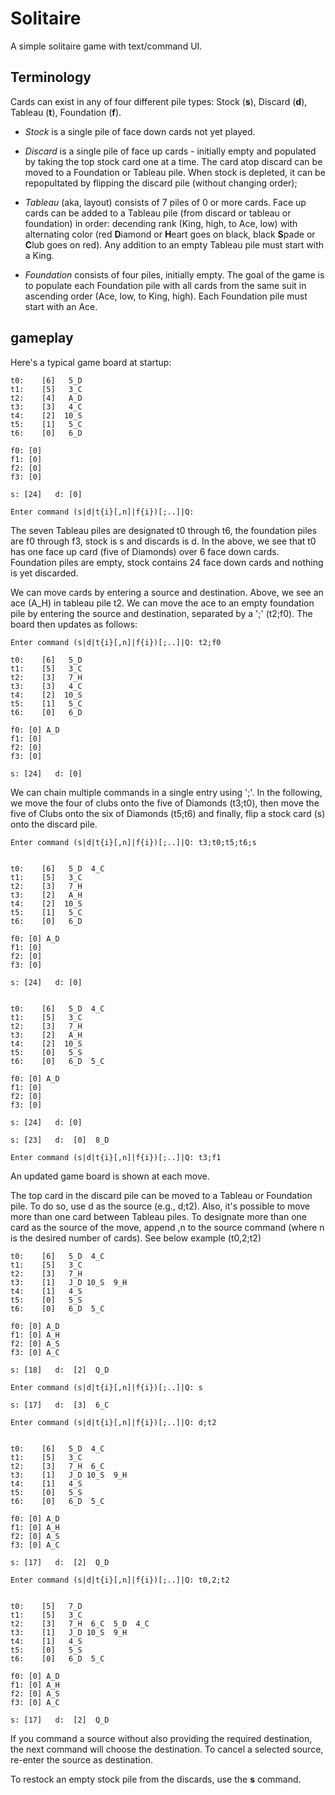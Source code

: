 # Solitaire

A simple solitaire game with text/command UI. 

## Terminology

Cards can exist in any of four different pile types: Stock (**s**), Discard (**d**), Tableau (**t**), Foundation (**f**).

* *Stock* is a single pile of face down cards not yet played.  

* *Discard* is a single pile of face up cards - initially empty and populated by taking the top stock card one at a time. The card atop discard can be moved to a Foundation or Tableau pile. When stock is depleted, it can be repopultated by flipping the discard pile (without changing order);
* *Tableau* (aka, layout) consists of 7 piles of 0 or more cards. Face up cards can be added to a Tableau pile (from discard or tableau or foundation) in order: decending rank (King, high, to Ace, low) with alternating color (red **D**iamond or **H**eart goes on black, black **S**pade or **C**lub goes on red). Any addition to an empty Tableau pile must start with a King.
* *Foundation* consists of four piles, initially empty. The goal of the game is to populate each Foundation pile with all cards from the same suit in ascending order (Ace, low, to King, high). Each Foundation pile must start with an Ace.

## gameplay

Here's a typical game board at startup:

```
t0:    [6]   5_D 
t1:    [5]   3_C 
t2:    [4]   A_D 
t3:    [3]   4_C 
t4:    [2]  10_S 
t5:    [1]   5_C 
t6:    [0]   6_D 

f0: [0] 
f1: [0] 
f2: [0] 
f3: [0] 

s: [24]   d: [0]

Enter command (s|d|t{i}[,n]|f{i})[;..]|Q: 
```

The seven Tableau piles are designated t0 through t6, the foundation piles are f0 through f3, stock is s and discards is d. In the above, we see that t0 has one face up card (five of Diamonds) over 6 face down cards. Foundation piles are empty, stock contains 24 face down cards and nothing is yet discarded. 

We can move cards by entering a source and destination. Above, we see an ace (A_H) in tableau pile t2. We can move the ace to an empty foundation pile by entering the source and destination, separated by a ';' (t2;f0). The board then updates as follows:

```
Enter command (s|d|t{i}[,n]|f{i})[;..]|Q: t2;f0

t0:    [6]   5_D 
t1:    [5]   3_C 
t2:    [3]   7_H 
t3:    [3]   4_C 
t4:    [2]  10_S 
t5:    [1]   5_C 
t6:    [0]   6_D 

f0: [0] A_D
f1: [0] 
f2: [0] 
f3: [0] 

s: [24]   d: [0]
```

We can chain multiple commands in a single entry using ';'. In the following, we move the four of clubs onto the five of Diamonds (t3;t0), then move the five of Clubs onto the six of Diamonds (t5;t6) and finally, flip a stock card (s) onto the discard pile.

```
Enter command (s|d|t{i}[,n]|f{i})[;..]|Q: t3;t0;t5;t6;s


t0:    [6]   5_D  4_C 
t1:    [5]   3_C 
t2:    [3]   7_H 
t3:    [2]   A_H 
t4:    [2]  10_S 
t5:    [1]   5_C 
t6:    [0]   6_D 

f0: [0] A_D
f1: [0] 
f2: [0] 
f3: [0] 

s: [24]   d: [0]


t0:    [6]   5_D  4_C 
t1:    [5]   3_C 
t2:    [3]   7_H 
t3:    [2]   A_H 
t4:    [2]  10_S 
t5:    [0]   5_S 
t6:    [0]   6_D  5_C 

f0: [0] A_D
f1: [0] 
f2: [0] 
f3: [0] 

s: [24]   d: [0]

s: [23]   d:  [0]  8_D

Enter command (s|d|t{i}[,n]|f{i})[;..]|Q: t3;f1

```

An updated game board is shown at each move.

The top card in the discard pile can be moved to a Tableau or Foundation pile. To do so, use d as the source (e.g., d;t2).
Also, it's possible to move more than one card between Tableau piles. To designate more than one card as the source of the move, append ,n to the source command (where n is the desired number of cards). See below example (t0,2;t2)

```
t0:    [6]   5_D  4_C 
t1:    [5]   3_C 
t2:    [3]   7_H 
t3:    [1]   J_D 10_S  9_H 
t4:    [1]   4_S 
t5:    [0]   5_S 
t6:    [0]   6_D  5_C 

f0: [0] A_D
f1: [0] A_H
f2: [0] A_S
f3: [0] A_C

s: [18]   d:  [2]  Q_D

Enter command (s|d|t{i}[,n]|f{i})[;..]|Q: s

s: [17]   d:  [3]  6_C

Enter command (s|d|t{i}[,n]|f{i})[;..]|Q: d;t2


t0:    [6]   5_D  4_C 
t1:    [5]   3_C 
t2:    [3]   7_H  6_C 
t3:    [1]   J_D 10_S  9_H 
t4:    [1]   4_S 
t5:    [0]   5_S 
t6:    [0]   6_D  5_C 

f0: [0] A_D
f1: [0] A_H
f2: [0] A_S
f3: [0] A_C

s: [17]   d:  [2]  Q_D

Enter command (s|d|t{i}[,n]|f{i})[;..]|Q: t0,2;t2


t0:    [5]   7_D 
t1:    [5]   3_C 
t2:    [3]   7_H  6_C  5_D  4_C 
t3:    [1]   J_D 10_S  9_H 
t4:    [1]   4_S 
t5:    [0]   5_S 
t6:    [0]   6_D  5_C 

f0: [0] A_D
f1: [0] A_H
f2: [0] A_S
f3: [0] A_C

s: [17]   d:  [2]  Q_D

```

If you command a source without also providing the required destination, the next command will choose the destination. To cancel a selected source, re-enter the source as destination.

To restock an empty stock pile from the discards, use the **s** command.
